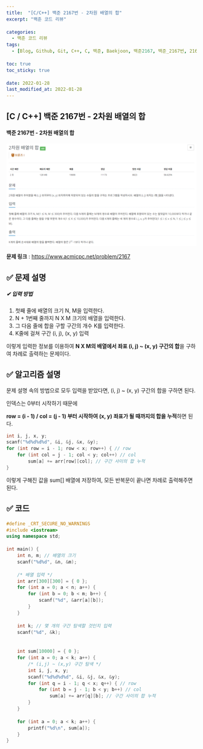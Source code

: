 ```yaml
---
title:  "[C/C++] 백준 2167번 - 2차원 배열의 합"
excerpt: "백준 코드 리뷰"

categories:
  - 백준 코드 리뷰
tags:
  - [Blog, Github, Git, C++, C, 백준, Baekjoon, 백준2167, 백준_2167번, 2167번, c++_2167, 2167_c++]

toc: true
toc_sticky: true

date: 2022-01-28
last_modified_at: 2022-01-28
---
```


## [C / C++] 백준 2167번 - 2차원 배열의 합

#### 백준 2167번 - 2차원 배열의 합

![2167](../images/2022-01-28-2167-posting/2167.png)



**문제 링크** : <https://www.acmicpc.net/problem/2167>



## ✅ 문제 설명

##### ✔ 입력 방법

1. 첫째 줄에 배열의 크기 N, M을 입력한다.
2. N + 1번째 줄까지  N X M 크기의 배열을 입력한다.
3. 그 다음 줄에 합을 구할 구간의 개수 K를 입력한다.
4. K줄에 걸쳐 구간 (i, j), (x, y) 입력

이렇게 입력한 정보를 이용하여 **N X M의 배열에서 좌표 (i, j) ~ (x, y) 구간의 합**을 구하여 차례로 출력하는 문제이다.



## ✅ 알고리즘 설명

문제 설명 속의 방법으로 모두 입력을 받았다면, (i, j) ~ (x, y) 구간의 합을 구하면 된다.

인덱스는 0부터 시작하기 때문에 

**row = (i - 1) / col = (j - 1) 부터 시작하여 (x, y) 좌표가 될 때까지의 합을 누적**하면 된다.

```c++
int i, j, x, y; 
scanf("%d%d%d%d", &i, &j, &x, &y);
for (int row = i - 1; row < x; row++) { // row
	for (int col = j - 1; col < y; col++) // col
		sum[a] += arr[row][col]; // 구간 사이의 합 누적
}		
```

이렇게 구해진 값을 sum[] 배열에 저장하여, 모든 반복문이 끝나면 차례로 출력해주면 된다.





## ✅ 코드

```c++
#define _CRT_SECURE_NO_WARNINGS
#include <iostream>
using namespace std;

int main() {
	int n, m; // 배열의 크기
	scanf("%d%d", &n, &m);

	/* 배열 입력 */
	int arr[300][300] = { 0 };
	for (int a = 0; a < n; a++) {
		for (int b = 0; b < m; b++) {
			scanf("%d", &arr[a][b]);
		}
	}

	int k; // 몇 개의 구간 탐색할 것인지 입력
	scanf("%d", &k);
	
	
	int sum[10000] = { 0 };
	for (int a = 0; a < k; a++) {
		/* (i,j) ~ (x,y) 구간 탐색 */
		int i, j, x, y; 
		scanf("%d%d%d%d", &i, &j, &x, &y);
		for (int q = i - 1; q < x; q++) { // row
			for (int b = j - 1; b < y; b++) // col
				sum[a] += arr[q][b]; // 구간 사이의 합 누적
		}
	}

	for (int a = 0; a < k; a++) {
		printf("%d\n", sum[a]);
	}
}
```
